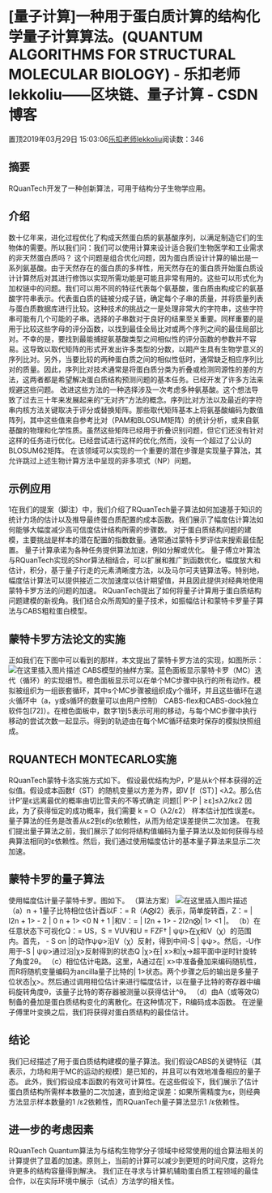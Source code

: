 
# [量子计算]一种用于蛋白质计算的结构化学量子计算算法。(QUANTUM ALGORITHMS FOR STRUCTURAL MOLECULAR BIOLOGY) - 乐扣老师lekkoliu——区块链、量子计算 - CSDN博客

置顶2019年03月29日 15:03:06[乐扣老师lekkoliu](https://me.csdn.net/lsttoy)阅读数：346



## 摘要
RQuanTech开发了一种创新算法，可用于结构分子生物学应用。
## 介绍
数十亿年来，进化过程优化了构成天然蛋白质的氨基酸序列，以满足制造它们的生物体的需要。所以我们问：我们可以使用计算来设计适合我们生物医学和工业需求的非天然蛋白质吗？
这个问题是组合优化问题，因为蛋白质设计计算的输出是一系列氨基酸。由于天然存在的蛋白质的多样性，用天然存在的蛋白质开始蛋白质设计计算然后对其进行修饰以实现所需功能是可能且非常有用的。这些可以形式化为加权链中的问题。我们可以用不同的特征代表每个氨基酸，蛋白质由构成它的氨基酸字符串表示。代表蛋白质的链被分成子链，确定每个子串的质量，并将质量列表与蛋白质数据库进行比较。这种技术的挑战之一是处理非常大的字符串，这些字符串可能有几个可能的子串。选择的子串数对于良好的结果至关重要。同样重要的是用于比较这些字母的评分函数，以找到最佳全局比对或两个序列之间的最佳局部比对。不幸的是，要找到最能捕捉氨基酸类型之间相似性的评分函数的参数并不容易。这导致以取代矩阵的形式开发出许多类型的分数，以期产生具有生物学意义的序列比对。另外，当要比较的两种蛋白质之间的相似性低时，通常缺乏相应序列比对的质量。因此，序列比对技术通常是将蛋白质分类为折叠或检测同源性的差的方法，这两者都是希望解决蛋白质结构预测问题的基本任务。已经开发了许多方法来规避这些问题。
改进这些方法的一种选择涉及一次考虑多种氨基酸。这个想法导致了过去三十年来发展起来的“无对齐”方法的概念。序列比对方法以及最近的字符串内核方法关键取决于评分或替换矩阵。那些取代矩阵基本上将氨基酸编码为数值阵列，其中这些值来自参考比对（PAM和BLOSUM矩阵）的统计分析，或来自氨基酸的物理和化学性质。虽然这些矩阵已经用于折叠识别问题，但它们还没有针对这样的任务进行优化。已经尝试进行这样的优化;然而，没有一个超过了公认的BLOSUM62矩阵。
在该领域可以实现的一个重要的潜在步骤是实现量子算法，其允许跳过上述生物计算方法中呈现的非多项式（NP）问题。
## 示例应用
1在我们的提案（脚注）中，我们介绍了RQuanTech量子算法如何加速基于知识的统计力场的估计以及推导最终蛋白质配置的成本函数。我们展示了幅度估计算法如何能够大幅度减少高可信度估计结构所需的步骤数。
对于蛋白质结构问题的建模，主要挑战是样本的潜在配置的指数数量。通常通过蒙特卡罗评估来搜索最佳配置。
量子计算承诺为各种任务提供算法加速，例如分解或优化。
量子傅立叶算法与RQuanTech实现的Shor算法相结合，可以扩展和推广到函数优化，幅度放大和估计，积分，基于量子行走的元素清晰度方法，以及马尔可夫链算法等。特别地，幅度估计算法可以提供接近二次加速度以估计期望值，并且因此提供对经典地使用蒙特卡罗方法的问题的加速。
RQuanTech提出了如何将量子计算用于蛋白质结构问题建模的新视角。我们结合众所周知的量子技术，如振幅估计和蒙特卡罗量子算法与CABS粗粒蛋白模型。
## 蒙特卡罗方法论文的实施
正如我们在下图中可以看到的那样，本文提出了蒙特卡罗方法的实现，如图所示：
![在这里插入图片描述](https://img-blog.csdnimg.cn/20190329150103297.png?x-oss-process=image/watermark,type_ZmFuZ3poZW5naGVpdGk,shadow_10,text_aHR0cHM6Ly9sZWtrb2xpdS5ibG9nLmNzZG4ubmV0,size_16,color_FFFFFF,t_70)
CABS模型的抽样方案。蓝色面板显示蒙特卡罗（MC）迭代（循环）的实现细节。橙色面板显示可以在单个MC步骤中执行的所有动作。模拟被组织为一组嵌套循环，其中s个MC步骤被组织成y个循环，并且这些循环在退火循环中（a，y或s循环的数量可以由用户控制） CABS-flex和CABS-dock独立软件包[72]）。在橙色面板中，数字1到5表示可用的移动，与每个MC步骤中执行移动的尝试次数一起显示。得到的轨迹由在每个MC循环结束时保存的模拟快照组成。
[
](https://img-blog.csdnimg.cn/20190329150103297.png?x-oss-process=image/watermark,type_ZmFuZ3poZW5naGVpdGk,shadow_10,text_aHR0cHM6Ly9sZWtrb2xpdS5ibG9nLmNzZG4ubmV0,size_16,color_FFFFFF,t_70)
## RQUANTECH MONTECARLO实施
[
](https://img-blog.csdnimg.cn/20190329150103297.png?x-oss-process=image/watermark,type_ZmFuZ3poZW5naGVpdGk,shadow_10,text_aHR0cHM6Ly9sZWtrb2xpdS5ibG9nLmNzZG4ubmV0,size_16,color_FFFFFF,t_70)RQuanTech蒙特卡洛实施方式如下。
假设最优结构为P，P’是从k个样本获得的近似值。假设成本函数f（ST）的随机变量以方差为界，即V [f（ST）] <λ2。那么估计P’是ε远离最优的概率由切比雪夫的不等式确定
问题[| P’-P | ≥ε]≤λ2/kε2
因此，为了获得恒定的成功概率，我们需要
k = O（λ2/ε2）
样本估计加性误差ε。量子算法的任务是改善从ε2到ε的ε依赖性，从而为给定误差提供二次加速。
在我们提出量子算法之前，我们展示了如何将结构值编码为量子算法以及如何获得与经典算法相同的ε依赖性。然后，我们通过使用幅度估计的基本量子算法来显示二次加速。
## 蒙特卡罗的量子算法
使用幅度估计量子蒙特卡罗。图如下。 （算法方案）
![在这里插入图片描述](https://img-blog.csdnimg.cn/20190329150126373.png?x-oss-process=image/watermark,type_ZmFuZ3poZW5naGVpdGk,shadow_10,text_aHR0cHM6Ly9sZWtrb2xpdS5ibG9nLmNzZG4ubmV0,size_16,color_FFFFFF,t_70)
（a）n + 1量子比特相位估计酉以F：= R（A⨂I2）表示，简单旋转酉，Z：= | I2n + 1>  -  2 | 0 n + 1> <0 N + 1 |和V：= | I2n + 1>  -  2I2n⨂| 1> <1 |。
（b）在任意状态下可视化Q：= US，S = VUV和U = FZF†
| ψψ>在χ和V（χ）的范围内。首先， -  S on |的动作ψψ>沿V（χ）反射，得到中间-S | ψψ>。然后，-U作用于-S | ψψ>通过沿|χ>反射得到的状态Q |χ>在| x>和|χ→超平面中逆时针旋转了角度2θ。
（c）相位估计电路。这里，A通过在| x>中准备叠加来编码随机性，而R将随机变量编码为ancilla量子比特的| 1>状态。两个步骤之后的输出是多量子位状态|χ>。然后通过调用相位估计来进行幅度估计，以在量子比特的寄存器中编码旋转角度θ，该量子比特的寄存器被测量以获得估计^θ。
（d）由A（或等效G）制备的叠加是蛋白质结构变化的离散化。在这种情况下，R编码成本函数。
在逆量子傅里叶变换之后，我们将获得对蛋白质结构的最佳估计。
## 结论
我们已经描述了用于蛋白质结构建模的量子算法。我们假设CABS的关键特征（其表示，力场和用于MC的运动的规模）是已知的，并且可以有效地准备相应的量子态。
此外，我们假设成本函数的有效可计算性。在这些假设下，我们展示了估计蛋白质结构所需样本数量的二次加速，直到给定误差：如果所需精度为ε，则经典方法显示样本数量的1 /ε2依赖性，而RQuanTech量子算法显示1 /ε依赖性。
## 进一步的考虑因素
RQuanTech Quantum算法为与结构生物学分子领域中经常使用的组合算法相关的计算提供了显着的加速。原则上，当前的计算可以减少到更短的时间尺度，这将允许更多的结构容量得到解决。
我们正在寻求与计算机辅助蛋白质工程领域的最佳合作，以在实际环境中展示（试点）方法学的相关性。

